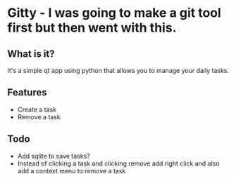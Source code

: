 # Gitty - I was going to make a git tool first but then went with this.

## What is it?

It's a simple qt app using python that allows you to manage your daily tasks.

## Features

- Create a task
- Remove a task

## Todo

- Add sqlite to save tasks?
- Instead of clicking a task and clicking remove add right click and also add a context menu to remove a task
